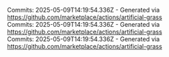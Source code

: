 Commits: 2025-05-09T14:19:54.336Z - Generated via https://github.com/marketplace/actions/artificial-grass
<br>
Commits: 2025-05-09T14:19:54.336Z - Generated via https://github.com/marketplace/actions/artificial-grass
<br>
Commits: 2025-05-09T14:19:54.336Z - Generated via https://github.com/marketplace/actions/artificial-grass
<br>
